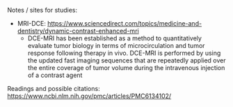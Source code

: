 

Notes / sites for studies:
- MRI-DCE: https://www.sciencedirect.com/topics/medicine-and-dentistry/dynamic-contrast-enhanced-mri
  - DCE-MRI has been established as a method to quantitatively evaluate tumor biology in terms of microcirculation and tumor response following therapy in vivo. DCE-MRI is performed by using the updated fast imaging sequences that are repeatedly applied over the entire coverage of tumor volume during the intravenous injection of a contrast agent
  
Readings and possible citations:
https://www.ncbi.nlm.nih.gov/pmc/articles/PMC6134102/
